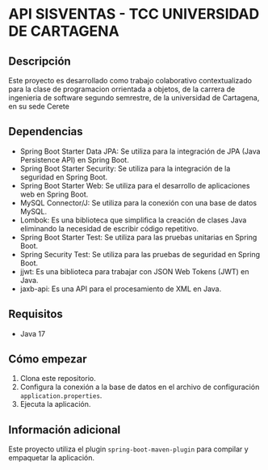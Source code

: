 # API SISVENTAS - TCC UNIVERSIDAD DE CARTAGENA

## Descripción

Este proyecto es desarrollado como trabajo colaborativo contextualizado para la clase de programacion orrientada a objetos, de la carrera de ingenieria de software segundo semrestre, de la universidad de Cartagena, en su sede Cerete


## Dependencias

- Spring Boot Starter Data JPA: Se utiliza para la integración de JPA (Java Persistence API) en Spring Boot.
- Spring Boot Starter Security: Se utiliza para la integración de la seguridad en Spring Boot.
- Spring Boot Starter Web: Se utiliza para el desarrollo de aplicaciones web en Spring Boot.
- MySQL Connector/J: Se utiliza para la conexión con una base de datos MySQL.
- Lombok: Es una biblioteca que simplifica la creación de clases Java eliminando la necesidad de escribir código repetitivo.
- Spring Boot Starter Test: Se utiliza para las pruebas unitarias en Spring Boot.
- Spring Security Test: Se utiliza para las pruebas de seguridad en Spring Boot.
- jjwt: Es una biblioteca para trabajar con JSON Web Tokens (JWT) en Java.
- jaxb-api: Es una API para el procesamiento de XML en Java.

## Requisitos

- Java 17

## Cómo empezar

1. Clona este repositorio.
2. Configura la conexión a la base de datos en el archivo de configuración `application.properties`.
3. Ejecuta la aplicación.

## Información adicional

Este proyecto utiliza el plugin `spring-boot-maven-plugin` para compilar y empaquetar la aplicación.

